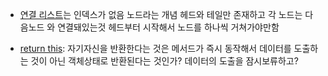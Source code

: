 * <u>연결 리스트</u>는 인덱스가 없음 노드라는 개념
헤드와 테일만 존재하고 각 노드는 다음노드 와 연결돼있는것
헤드부터 시작해서 노드를 하나씩 거쳐가야만함

* <u>return this</u>:
자기자신을 반환한다는 것은 메서드가 즉시 동작해서 데이터를 도출하는 것이 아닌 객체상태로 반환된다는 것인가? 데이터의 도출을 잠시보류하고?